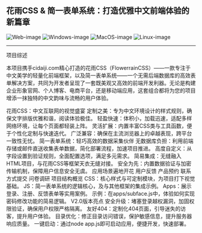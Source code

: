 花雨CSS & 简一表单系统：打造优雅中文前端体验的新篇章
------------------------------------------------

![Web-image]  ![Windows-image]  ![MacOS-image]  ![Linux-image]

[Web-image]: https://img.shields.io/badge/Web-PWA-orange?logo=microsoftedge
[Windows-image]: https://img.shields.io/badge/-Windows-blue?logo=windows
[MacOS-image]: https://img.shields.io/badge/-MacOS-black?logo=apple
[Linux-image]: https://img.shields.io/badge/-Linux-333?logo=ubuntu
--------------------------------------------------------------------------------------------------------------
项目综述

本项目携手cidaiji.com精心打造的花雨CSS（FlowerrainCSS）——一款专注于中文美学的轻量化前端框架，以及简一表单系统——一个无需后端数据库的高效表单解决方案，共同为开发者呈现了一套既美观又高效的前端开发利器。无论是构建企业形象官网、个人博客、电商平台，还是移动端应用，这套组合都将为您的项目增添一抹独特的中文韵味与流畅的用户体验。

花雨CSS：中文互联网的视觉盛宴
定制之美：专为中文环境设计的样式规则，确保文字排版优雅和谐，阅读体验极佳。
轻盈快速：体积小，加载迅速，适配多样网络环境，让每个页面都轻装上阵。
灵活扩展：内置丰富CSS类与工具函数，便于个性化定制与快速迭代。
广泛兼容：确保在主流浏览器上的卓越表现，跨平台一致性无忧。
简一表单系统：轻巧高效的数据采集伙伴
无数据库负担：利用前端存储或邮件直送收集表单数据，简化部署流程，加速项目推进。
高度自定义：从字段设置到验证规则，全面配置选项，满足多元需求。
简易集成：无缝融入HTML项目，与花雨CSS等框架天衣无缝对接。
安全为先：内置数据验证与加密传输机制，保障用户信息安全无虞。
应用场景遍地开花
用户反馈
产品预约
联系方式提交
问卷调研
项目结构概览
CSS：核心样式与可定制模块，为项目打下视觉基础。
JS：简一表单系统的逻辑核心，及与其他框架的集成示例。
Apps：展示登录、注册、反馈表单等实用案例。
示例：在apps/subface.js中，体验如何实现密码修改功能的简易逻辑。
V2.0版本亮点
安全升级：堵塞登录越权漏洞，加固权限验证，确保用户权限严格隔离。
友好404：定制化404页面，引导迷失的访客，提升用户体验。
目录优化：修正目录访问错误，保护敏感信息，提升服务器响应质量。
一键启动：通过node app.js即可启动应用，便捷开发，快速部署。




